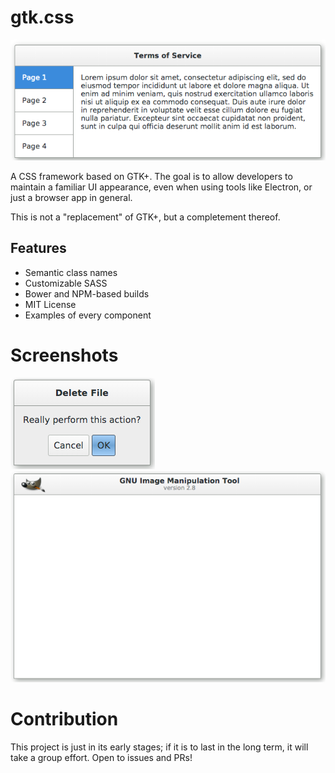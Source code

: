 # gtk.css
![Screenshot](screenshots/stack_sidebar.png)

A CSS framework based on GTK+. The goal is to allow developers
to maintain a familiar UI appearance, even when using tools
like Electron, or just a browser app in general.

This is not a "replacement" of GTK+, but a completement thereof.

## Features
* Semantic class names
* Customizable SASS
* Bower and NPM-based builds
* MIT License
* Examples of every component

# Screenshots
![Screenshot](screenshots/prompt.png)
![Screenshot](screenshots/gimp.png)

# Contribution
This project is just in its early stages; if it
is to last in the long term, it will take a group effort.
Open to issues and PRs!